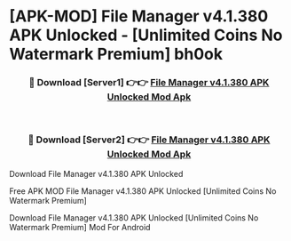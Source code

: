 # [APK-MOD] File Manager v4.1.380 APK Unlocked - [Unlimited Coins No Watermark Premium] bh0ok



<div align="center">
<h3>🔴 Download [Server1] 👉👉 <a href="https://momento.my/?title=File_Manager_v4.1.380_APK_Unlocked">File Manager v4.1.380 APK Unlocked Mod Apk</a></h3><br>

<h3>🔴 Download [Server2] 👉👉 <a href="https://momento.my/?title=File_Manager_v4.1.380_APK_Unlocked">File Manager v4.1.380 APK Unlocked Mod Apk</a></h3>
</div>



Download File Manager v4.1.380 APK Unlocked 

Free APK MOD File Manager v4.1.380 APK Unlocked [Unlimited Coins No Watermark Premium]

Download File Manager v4.1.380 APK Unlocked [Unlimited Coins No Watermark Premium] Mod For Android
